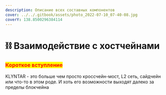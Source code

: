 ```yaml
---
description: Описание всех составных компонентов
cover: ../../.gitbook/assets/photo_2022-07-10_07-40-08.jpg
coverY: 138.8500296384114
---
```


# ⛓ Взаимодействие с хостчейнами

### <mark style="color:red;">**Короткое вступление**</mark>

KLYNTAR - это больше чем просто кроссчейн-мост, L2 сеть, сайдчейн или что-то в этом роде. И хоть его возможности выходят далеко за пределы блокчейна

